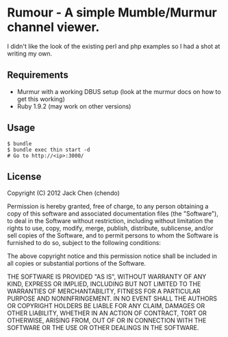 # Rumour - A simple Mumble/Murmur channel viewer.

I didn't like the look of the existing perl and php examples so I had a shot at writing my own.

## Requirements

* Murmur with a working DBUS setup (look at the murmur docs on how to get this working)
* Ruby 1.9.2 (may work on other versions)

## Usage

    $ bundle
    $ bundle exec thin start -d
    # Go to http://<ip>:3000/

## License

Copyright (C) 2012 Jack Chen (chendo)

Permission is hereby granted, free of charge, to any person obtaining a copy of this software and associated documentation files (the "Software"), to deal in the Software without restriction, including without limitation the rights to use, copy, modify, merge, publish, distribute, sublicense, and/or sell copies of the Software, and to permit persons to whom the Software is furnished to do so, subject to the following conditions:

The above copyright notice and this permission notice shall be included in all copies or substantial portions of the Software.

THE SOFTWARE IS PROVIDED "AS IS", WITHOUT WARRANTY OF ANY KIND, EXPRESS OR IMPLIED, INCLUDING BUT NOT LIMITED TO THE WARRANTIES OF MERCHANTABILITY, FITNESS FOR A PARTICULAR PURPOSE AND NONINFRINGEMENT. IN NO EVENT SHALL THE AUTHORS OR COPYRIGHT HOLDERS BE LIABLE FOR ANY CLAIM, DAMAGES OR OTHER LIABILITY, WHETHER IN AN ACTION OF CONTRACT, TORT OR OTHERWISE, ARISING FROM, OUT OF OR IN CONNECTION WITH THE SOFTWARE OR THE USE OR OTHER DEALINGS IN THE SOFTWARE. 
